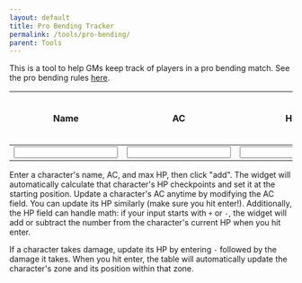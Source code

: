 ```yaml
---
layout: default
title: Pro Bending Tracker
permalink: /tools/pro-bending/
parent: Tools
---
```


This is a tool to help GMs keep track of players in a pro bending match. See the pro bending rules [here](/rules/pro-bending).

<table id="player-table">
    <col class="name-col">
    <col class="ac-col">
    <col class="hp-col">
    <col class="hpFull-col">
    <col class="hp2-col">
    <col class="hp1-col">
    <col class="zone-col">
    <col class="dist-col">
    <thead>
    <tr>
        <th rowspan="2">Name</th>
        <th rowspan="2">AC</th>
        <th rowspan="2">HP</th>
        <th colspan="3">HP Checkpoints</th>
        <th colspan="2">Position</th>
    </tr>
    <tr style="text-align: center;" id="append-after">
        <td>Full</td>
        <td>2/3</td>
        <td>1/3</td>
        <td>Zone</td>
        <td>From back</td>
    </tr>
    </thead>
    <tbody>
    <tr id="input-row">
        <td><input type="text" id="name-input"></td>
        <td><input type="number" id="AC-input"></td>
        <td><input type="number" id="HP-input"></td>
        <td colspan="5"><input type="submit" id="add" value="Add"></td>
        <!-- <td></td><td></td><td></td><td></td><td></td> -->
    </tr>
    </tbody>
</table>

<p id="result" style="color: red;"></p>

Enter a character's name, AC, and max HP, then click "add". The widget will automatically calculate that character's HP checkpoints and set it at the starting position. Update a character's AC anytime by modifying the AC field. You can update its HP similarly (make sure you hit enter!). Additionally, the HP field can handle math: if your input starts with `+` or `-`, the widget will add or subtract the number from the character's current HP when you hit enter. 

If a character takes damage, update its HP by entering `-` followed by the damage it takes. When you hit enter, the table will automatically update the character's zone and its position within that zone.

<script src="../pro-bending-tracker.js"></script>